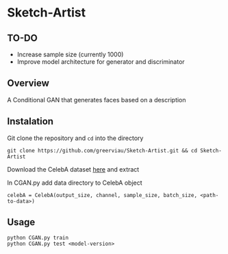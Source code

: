 # Sketch-Artist

## TO-DO
* Increase sample size (currently 1000)
* Improve model architecture for generator and discriminator

## Overview
A Conditional GAN that generates faces based on a description

## Instalation
Git clone the repository and ```cd``` into the directory
```
git clone https://github.com/greerviau/Sketch-Artist.git && cd Sketch-Artist
```
Download the CelebA dataset [here](https://www.kaggle.com/jessicali9530/celeba-dataset) and extract

In CGAN.py add data directory to CelebA object
```
celebA = CelebA(output_size, channel, sample_size, batch_size, <path-to-data>)
```

## Usage
```
python CGAN.py train
python CGAN.py test <model-version>
```
